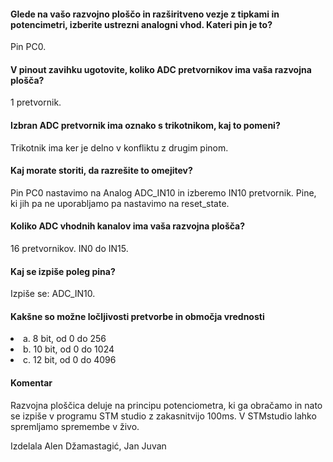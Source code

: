 
<h4>Glede na vašo razvojno ploščo in razširitveno vezje z tipkami in potencimetri, izberite ustrezni analogni vhod. Kateri pin je to?</h4>
<p>Pin PC0.</p>

<h4>V pinout zavihku ugotovite, koliko ADC pretvornikov ima vaša razvojna plošča?</h4
<p>1 pretvornik.</p>

<h4>Izbran ADC pretvornik ima oznako s trikotnikom, kaj to pomeni?</h4>
<p>Trikotnik ima ker je delno v konfliktu z drugim pinom.</p>

<h4>Kaj morate storiti, da razrešite to omejitev?</h4>
<p>Pin PC0 nastavimo na Analog ADC_IN10 in izberemo IN10 pretvornik. Pine, ki jih pa ne uporabljamo pa nastavimo na reset_state.</p>

<h4>Koliko ADC vhodnih kanalov ima vaša razvojna plošča?</h4>
<p>16 pretvornikov. IN0 do IN15.</p>

<h4>Kaj se izpiše poleg pina?</h4>
<p>Izpiše se: ADC_IN10.</p>

<h4>Kakšne so možne ločljivosti pretvorbe in območja vrednosti</h4>
<li>a.  8 bit, od 0 do 256</li>
<li>b.  10 bit, od 0 do 1024</li>
<li>c.  12 bit, od 0 do 4096</li>

<h4>Komentar</h4>
<p>Razvojna ploščica deluje na principu potenciometra, ki ga obračamo in nato se izpiše v programu STM studio z zakasnitvijo 100ms. V STMstudio lahko spremljamo spremembe v živo.</p>
Izdelala Alen Džamastagić, Jan Juvan
